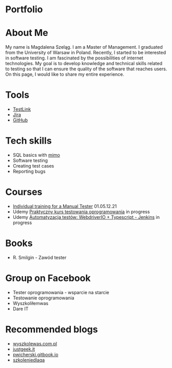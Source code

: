 # Portfolio
# About Me
My name is Magdalena Szeląg. I am a Master of Management. I graduated from the University of Warsaw in Poland. Recently, I started to be interested in software testing. I am fascinated by the possibilities of internet technologies. My goal is to develop knowledge and technical skills related to testing so that I can ensure the quality of the software that reaches users. On this page, I would like to share my entire experience.
# Tools
* [TestLink](https://www.testlink.org/)
* [Jira](https://www.atlassian.com/)
* [GitHub](https://github.com/)
# Tech skills 
* SQL basics with [mimo](https://getmimo.com/)
* Software testing
* Creating test cases
* Reporting bugs
# Courses
* [Individual training for a Manual Tester](https://www.wyszkolewas.com.pl/) 01.05.12.21
* Udemy [Praktyczny kurs testowania oprogramowania](https://www.udemy.com/course/praktyczny-kurs-testowania-oprogramowania/learn/lecture/29008772?start=0#overview) in progress
* Udemy [Automatyzacja testów: WebdriverIO + Typescript - Jenkins](https://www.udemy.com/course/testowanie-automatyczne-webdriverio/learn/lecture/29312514?start=0#overview) in progress
# Books
* R. Smilgin - Zawód tester
# Group on Facebook
* Tester oprogramowania - wsparcie na starcie
* Testowanie oprogramowania
* Wyszkoliłemwas
* Dare IT
# Recommended blogs
* [wyszkolewas.com.pl](https://www.wyszkolewas.com.pl/)
* [justgeek.it](https://geek.justjoin.it/)
* [pwicherski.gitbook.io](https://pwicherski.gitbook.io/testowanie-oprogramowania/)
* [szkoleniedlaqa](https://szkoleniedlaqa.pl/)

